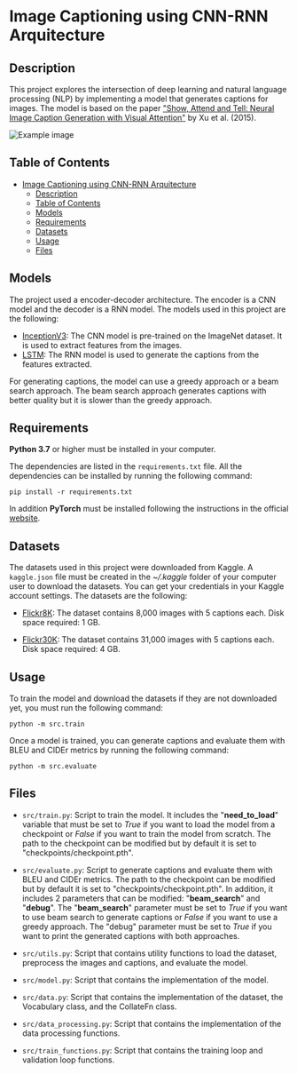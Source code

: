 # Image Captioning using CNN-RNN Arquitecture

## Description
This project explores the intersection of deep learning and natural language processing (NLP) by implementing a model that generates captions for images. The model is based on the paper ["Show, Attend and Tell: Neural Image Caption Generation with Visual Attention"](https://arxiv.org/abs/1502.03044) by Xu et al. (2015).

![Example image](captions/captions.png)

## Table of Contents
- [Image Captioning using CNN-RNN Arquitecture](#image-captioning-using-cnn-rnn-arquitecture)
  - [Description](#description)
  - [Table of Contents](#table-of-contents)
  - [Models](#models)
  - [Requirements](#requirements)
  - [Datasets](#datasets)
  - [Usage](#usage)
  - [Files](#files)

## Models
The project used a encoder-decoder architecture. The encoder is a CNN model and the decoder is a RNN model. The models used in this project are the following:
- [InceptionV3](https://pytorch.org/hub/pytorch_vision_inception_v3/): The CNN model is pre-trained on the ImageNet dataset. It is used to extract features from the images.
- [LSTM](https://pytorch.org/docs/stable/generated/torch.nn.LSTM.html): The RNN model is used to generate the captions from the features extracted.

For generating captions, the model can use a greedy approach or a beam search approach. The beam search approach generates captions with better quality but it is slower than the greedy approach.

## Requirements
**Python 3.7** or higher must be installed in your computer.

The dependencies are listed in the `requirements.txt` file. All the dependencies can be installed by running the following command:
```
pip install -r requirements.txt
```

In addition **PyTorch** must be installed following the instructions in the official [website](https://pytorch.org/get-started/locally/).

## Datasets
The datasets used in this project were downloaded from Kaggle. A `kaggle.json` file must be created in the *~/.kaggle* folder of your computer user to download the datasets. You can get your credentials in your Kaggle account settings.
The datasets are the following:
- [Flickr8K](https://www.kaggle.com/adityajn105/flickr8k): The dataset contains 8,000 images with 5 captions each. Disk space required: 1 GB.
  
- [Flickr30K](https://www.kaggle.com/eeshawn/flickr30k): The dataset contains 31,000 images with 5 captions each. Disk space required: 4 GB.

## Usage

To train the model and download the datasets if they are not downloaded yet, you must run the following command:
```
python -m src.train
```

Once a model is trained, you can generate captions and evaluate them with BLEU and CIDEr metrics by running the following command:
```
python -m src.evaluate
```

## Files
- `src/train.py`: Script to train the model. It includes the "**need_to_load**" variable that must be set to *True* if you want to load the model from a checkpoint or *False* if you want to train the model from scratch. The path to the checkpoint can be modified but by default it is set to "checkpoints/checkpoint.pth".

- `src/evaluate.py`: Script to generate captions and evaluate them with BLEU and CIDEr metrics. The path to the checkpoint can be modified but by default it is set to "checkpoints/checkpoint.pth". In addition, it includes 2 parameters that can be modified: "**beam_search**" and "**debug**". The "**beam_search**" parameter must be set to *True* if you want to use beam search to generate captions or *False* if you want to use a greedy approach. The "debug" parameter must be set to *True* if you want to print the generated captions with both approaches.

- `src/utils.py`: Script that contains utility functions to load the dataset, preprocess the images and captions, and evaluate the model.

- `src/model.py`: Script that contains the implementation of the model.

- `src/data.py`: Script that contains the implementation of the dataset, the Vocabulary class, and the CollateFn class.

- `src/data_processing.py`: Script that contains the implementation of the data processing functions.

- `src/train_functions.py`: Script that contains the training loop and validation loop functions.
